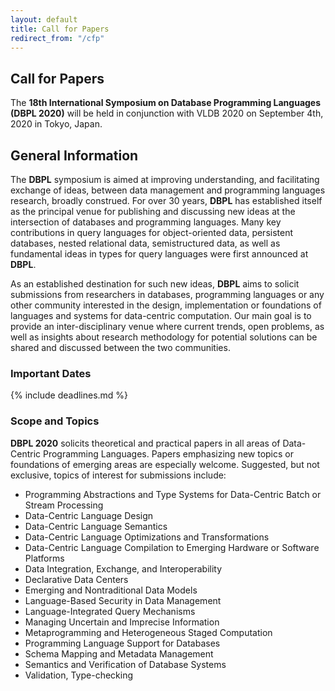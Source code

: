```yaml
---
layout: default
title: Call for Papers
redirect_from: "/cfp"
---
```


## Call for Papers

The **18th International Symposium on Database Programming Languages
(DBPL 2020)** will be held in conjunction with VLDB 2020
on September 4th, 2020 in Tokyo, Japan.

## General Information

The **DBPL** symposium is aimed at improving understanding,
and facilitating exchange of ideas, between data management
and programming languages research, broadly construed.
For over 30 years, **DBPL** has established itself as the principal
venue for publishing and discussing new ideas at the
intersection of databases and programming languages.
Many key contributions in query languages for object-oriented data,
persistent databases, nested relational data, semistructured data,
as well as fundamental ideas in types for query languages were
first announced at **DBPL**.

As an established destination for such new ideas,
**DBPL** aims to solicit submissions from researchers in databases,
programming languages or any other community interested in the design,
implementation or foundations of languages and systems
for data-centric computation.
Our main goal is to provide an inter-disciplinary venue
where current trends, open problems,
as well as insights about research methodology
for potential solutions can be shared and discussed
between the two communities.

### Important Dates

{% include deadlines.md %}

### Scope and Topics

**DBPL 2020** solicits theoretical and practical papers in all
areas of Data-Centric Programming Languages. Papers emphasizing
new topics or foundations of emerging areas are especially welcome.
Suggested, but not exclusive, topics of interest for submissions include:

- Programming Abstractions and Type Systems for 
  Data-Centric Batch or Stream Processing
- Data-Centric Language Design
- Data-Centric Language Semantics
- Data-Centric Language Optimizations and Transformations
- Data-Centric Language Compilation to Emerging Hardware or 
  Software Platforms
- Data Integration, Exchange, and Interoperability
- Declarative Data Centers
- Emerging and Nontraditional Data Models
- Language-Based Security in Data Management
- Language-Integrated Query Mechanisms
- Managing Uncertain and Imprecise Information
- Metaprogramming and Heterogeneous Staged Computation
- Programming Language Support for Databases
- Schema Mapping and Metadata Management
- Semantics and Verification of Database Systems
- Validation, Type-checking

